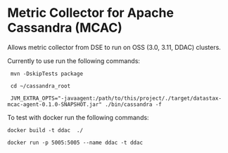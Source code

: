 
Metric Collector for Apache Cassandra (MCAC)
============================================

Allows metric collector from DSE to run on OSS (3.0, 3.11, DDAC)
clusters.

Currently to use run the following commands:
     
     mvn -DskipTests package
     
     cd ~/cassandra_root
     
     JVM_EXTRA_OPTS="-javaagent:/path/to/this/project/./target/datastax-mcac-agent-0.1.0-SNAPSHOT.jar" ./bin/cassandra -f
     

To test with docker run the following commands:

    docker build -t ddac  ./ 

    docker run -p 5005:5005 --name ddac -t ddac 
